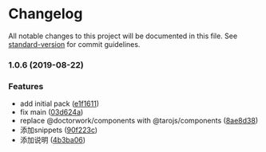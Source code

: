 # Changelog

All notable changes to this project will be documented in this file. See [standard-version](https://github.com/conventional-changelog/standard-version) for commit guidelines.

### 1.0.6 (2019-08-22)


### Features

* add initial pack ([e1f1611](https://github.com/newset/web-hybrid-vscode-extension-pack/commit/e1f1611))
* fix main ([03d624a](https://github.com/newset/web-hybrid-vscode-extension-pack/commit/03d624a))
* replace @doctorwork/components with @tarojs/components ([8ae8d38](https://github.com/newset/web-hybrid-vscode-extension-pack/commit/8ae8d38))
* 添加snippets ([90f223c](https://github.com/newset/web-hybrid-vscode-extension-pack/commit/90f223c))
* 添加说明 ([4b3ba06](https://github.com/newset/web-hybrid-vscode-extension-pack/commit/4b3ba06))
